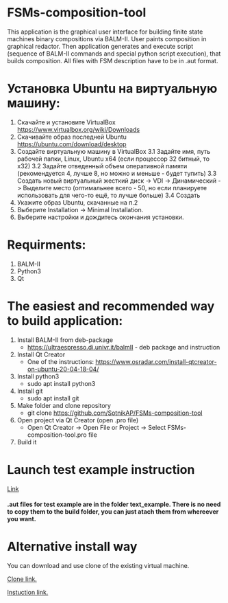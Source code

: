 # FSMs-composition-tool
This application is the graphical user interface for building finite state machines binary compositions via BALM-II.
User paints composition in graphical redactor. Then application generates and execute script (sequence of BALM-II commands and special python script execution), that builds composition.
All files with FSM description have to be in .aut format.

# Установка Ubuntu на виртуальную машину:
1. Скачайте и установите VirtualBox
   https://www.virtualbox.org/wiki/Downloads
2. Скачивайте образ последней Ubuntu
   https://ubuntu.com/download/desktop
3. Создайте виртуальную машину в VirtualBox
   3.1 Задайте имя, путь рабочей папки, Linux, Ubuntu x64 (если процессор 32 битный, то x32)
   3.2 Задайте отведенный объем оперативной памяти (рекомендуется 4, лучше 8, но можно и меньше - будет тупить)
   3.3 Создать новый виртуальный жесткий диск -> VDI -> Динамический -> Выделите место (оптимальнее всего - 50, но если планируете использовать для чего-то ещё, то лучше больше)
   3.4 Создать
4. Укажите образ Ubuntu, скачанные на п.2
5. Выберите Installation -> Minimal Installation.
6. Выберите настройки и дождитесь окончания установки.
   
# Requirments:
1. BALM-II
2. Python3
3. Qt

# The easiest and recommended way to build application:
1. Install BALM-II from deb-package
   - https://ultraespresso.di.univr.it/balmII - deb package and instruction
2. Install Qt Creator 
   - One of the instructions: https://www.osradar.com/install-qtcreator-on-ubuntu-20-04-18-04/
3. Install python3 
   - sudo apt install python3
4. Install git
   - sudo apt install git
5. Make folder and clone repository
   - git clone https://github.com/SotnikAP/FSMs-composition-tool
6. Open project via Qt Creator (open .pro file)
   - Open Qt Creator -> Open File or Project -> Select FSMs-composition-tool.pro file
7. Build it

# Launch test example instruction
[Link](https://github.com/SotnikAP/FSMs-composition-tool/blob/master/doc/%D0%A3%D0%BF%D1%80%D0%B0%D0%B2%D0%BB%D0%B5%D0%BD%D0%B8%D0%B5%20%D0%B3%D1%80%D0%B0%D1%84%D0%B8%D1%87%D0%B5%D1%81%D0%BA%D0%B8%D0%BC%20%D1%80%D0%B5%D0%B4%D0%B0%D0%BA%D1%82%D0%BE%D1%80%D0%BE%D0%BC%20%D0%B8%20%D0%B7%D0%B0%D0%BF%D1%83%D1%81%D0%BA%20%D1%82%D0%B5%D1%81%D1%82%D0%BE%D0%B2%D0%BE%D0%B3%D0%BE%20%D0%BF%D1%80%D0%B8%D0%BC%D0%B5%D1%80%D0%B0.pdf)

#### .aut files for test example are in the folder text_example. There is no need to copy them to the build folder, you can just atach them from whereever you want.

# Alternative install way
You can download and use clone of the existing virtual machine.

[Clone link.](https://drive.google.com/drive/folders/1YXSqjMFVEKrZV8mKYEDUqEpwxYU4swMX)

[Instuction link.](https://github.com/SotnikAP/FSMs-composition-tool/blob/master/doc/%D0%90%D0%BB%D1%8C%D1%82%D0%B5%D1%80%D0%BD%D0%B0%D1%82%D0%B8%D0%B2%D0%BD%D0%B0%D1%8F%20%D0%B8%D0%BD%D1%81%D1%82%D1%80%D1%83%D0%BA%D1%86%D0%B8%D1%8F%20%D0%BF%D0%BE%20%D1%83%D1%81%D1%82%D0%B0%D0%BD%D0%BE%D0%B2%D0%BA%D0%B5%20%D0%B8%20%D1%8D%D0%BA%D1%81%D0%BF%D0%BB%D1%83%D0%B0%D1%82%D0%B0%D1%86%D0%B8%D0%B8.pdf)
